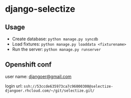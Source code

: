 django-selectize
================

## Usage

* Create database: `python manage.py syncdb`
* Load fixtures: `python manage.py loaddata <fixturename>`
* Run the server: `python manage.py runserver`

## Openshift conf

user name: djangoer@gmail.com

login url: `ssh://53ccde635973ca7c96000300@selectize-djangoer.rhcloud.com/~/git/selectize.git/`